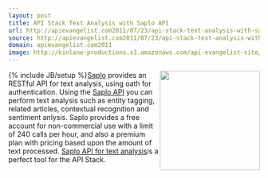 ```yaml
---
layout: post
title: API Stack Text Analysis with Saplo API
url: http://apievangelist.com2011/07/23/api-stack-text-analysis-with-saplo-api/
source: http://apievangelist.com2011/07/23/api-stack-text-analysis-with-saplo-api/
domain: apievangelist.com2011
image: http://kinlane-productions.s3.amazonaws.com/api-evangelist-site/blog/saplo-logo.pg.jpeg
---
```

{% include JB/setup %}<img src="http://kinlane-productions.s3.amazonaws.com/api-evangelist/saplo/saplo-logo.jpeg"  width="200" align="right" /><a title="Saplo" href="http://saplo.com/">Saplo</a> provides an RESTful API for text analysis, using oath for authentication.
Using the <a title="Saplo API" href="http://saplo.com/api">Saplo API</a> you can perform text analysis such as entity tagging, related articles, contextual recognition and sentiment anlysis.
Saplo provides a free account for non-commercial use with a limit of 240 calls per hour, and also a premium plan with pricing based upon the amount of text processed.
<a title="Saplo API" href="http://saplo.com/api">Saplo API for text analysis</a>is a perfect tool for the API Stack.
